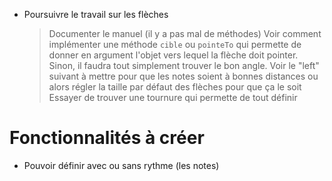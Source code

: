* Poursuivre le travail sur les flèches
  > Documenter le manuel (il y a pas mal de méthodes)
  > Voir comment implémenter une méthode `cible` ou `pointeTo` qui permette
    de donner en argument l'objet vers lequel la flèche doit pointer. Sinon,
    il faudra tout simplement trouver le bon angle.
  > Voir le "left" suivant à mettre pour que les notes soient à bonnes distances
    ou alors régler la taille par défaut des flèches pour que ça le soit
  > Essayer de trouver une tournure qui permette de tout définir

# Fonctionnalités à créer

* Pouvoir définir avec ou sans rythme (les notes)
  

